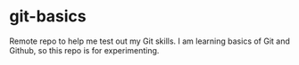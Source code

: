# git-basics
Remote repo to help me test out my Git skills. I am learning basics of Git and Github, so this repo is for experimenting.
